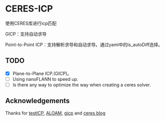 # CERES-ICP
使用CERES库进行icp匹配

GICP：支持自动求导

Point-to-Point ICP：支持解析求导和自动求导。通过yaml中的is_autoDiff选择。

## TODO
- [X] Plane-to-Plane ICP.(GICP)。
- [ ] Using nanoFLANN to speed up.
- [ ] Is there any way to optimize the way when creating a ceres solver.

## Acknowledgements
Thanks for [testICP](https://github.com/chengwei0427/testICP), 
[ALOAM](https://github.com/HKUST-Aerial-Robotics/A-LOAM),
[gicp](https://github.com/avsegal/gicp) 
and 
[ceres blog](https://blog.csdn.net/qq_42911741/article/details/127326164)